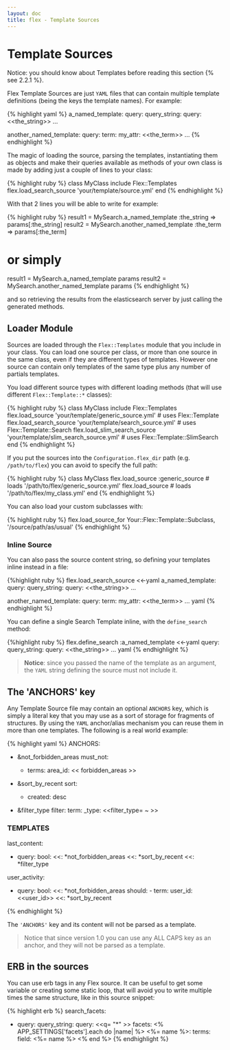 ```yaml
---
layout: doc
title: flex - Template Sources
---
```


# Template Sources

Notice: you should know about Templates before reading this section {% see 2.2.1 %}.

Flex Template Sources are just `YAML` files that can contain multiple template definitions (being the keys the template names). For example:

{% highlight yaml %}
a_named_template:
  query:
    query_string:
      query: <<the_string>>
  ...

another_named_template:
  query:
    term:
      my_attr: <<the_term>>
  ...
{% endhighlight %}

The magic of loading the source, parsing the templates, instantiating them as objects and make their queries available as methods of your own class is made by adding just a couple of lines to your class:

{% highlight ruby %}
class MyClass
  include Flex::Templates
  flex.load_search_source 'your/template/source.yml'
end
{% endhighlight %}

With that 2 lines you will be able to write for example:

{% highlight ruby %}
result1 = MySearch.a_named_template       :the_string => params[:the_string]
result2 = MySearch.another_named_template :the_term   => params[:the_term]

# or simply
result1 = MySearch.a_named_template       params
result2 = MySearch.another_named_template params
{% endhighlight %}

and so retrieving the results from the elasticsearch server by just calling the generated methods.

## Loader Module

Sources are loaded through the `Flex::Templates` module that you include in your class. You can load one source per class, or more than one source in the same class, even if they are different types of templates. However one source can contain only templates of the same type plus any number of partials templates.

You load different source types with different loading methods (that will use different `Flex::Template::*` classes):

{% highlight ruby %}
class MyClass
  include Flex::Templates
  flex.load_source             'your/template/generic_source.yml'       # uses Flex::Template
  flex.load_search_source      'your/template/search_source.yml'        # uses Flex::Template::Search
  flex.load_slim_search_source 'your/template/slim_search_source.yml'   # uses Flex::Template::SlimSearch
end
{% endhighlight %}

If you put the sources into the `Configuration.flex_dir` path (e.g. `/path/to/flex`) you can avoid to specify the full path:

{% highlight ruby %}
class MyClass
  flex.load_source   :generic_source    # loads '/path/to/flex/generic_source.yml'
  flex.load_source                      # loads '/path/to/flex/my_class.yml'
end
{% endhighlight %}

You can also load your custom subclasses with:

{% highlight ruby %}
flex.load_source_for Your::Flex::Template::Subclass, '/source/path/as/usual'
{% endhighlight %}

### Inline Source

You can also pass the source content string, so defining your templates inline instead in a file:

{%highlight ruby %}
flex.load_search_source <<-yaml
  a_named_template:
    query:
      query_string:
        query: <<the_string>>
    ...

  another_named_template:
    query:
      term:
        my_attr: <<the_term>>
    ...
  yaml
{% endhighlight %}

You can define a single Search Template inline, with the `define_search` method:

{%highlight ruby %}
flex.define_search :a_named_template <<-yaml
  query:
    query_string:
      query: <<the_string>>
    ...
  yaml
{% endhighlight %}

>  __Notice__: since you passed the name of the template as an argument, the `YAML` string defining the source must not include it.

## The 'ANCHORS' key

Any Template Source file may contain an optional `ANCHORS` key, which is simply a literal key that you may use as a sort of storage for fragments of structures. By using the `YAML` anchor/alias mechanism you can reuse them in more than one templates. The following is a real world example:

{% highlight yaml %}
ANCHORS:

  - &not_forbidden_areas
      must_not:
      - terms:
          area_id: << forbidden_areas >>

  - &sort_by_recent
    sort:
    - created: desc

  - &filter_type
    filter:
      term:
        _type: <<filter_type= ~ >>

 ### TEMPLATES ###

last_content:
- query:
    bool:
      <<: *not_forbidden_areas
  <<: *sort_by_recent
  <<: *filter_type

user_activity:
- query:
    bool:
      <<: *not_forbidden_areas
      should:
      - term:
          user_id: <<user_id>>
  <<: *sort_by_recent

{% endhighlight %}

The `'ANCHORS'` key and its content will not be parsed as a template.

> Notice that since version 1.0 you can use any ALL CAPS key as an anchor, and they will not be parsed as a template.

## ERB in the sources

You can use erb tags in any Flex source. It can be useful to get some variable or creating some static loop, that will avoid you to write multiple times the same structure, like in this source snippet:

{% highlight erb %}
search_facets:
- query:
    query_string:
      query: <<q= "*" >>
  facets:
    <% APP_SETTINGS['facets'].each do |name| %>
    <%= name %>:
      terms:
        field: <%= name %>
    <% end %>
{% endhighlight %}

